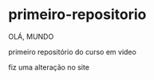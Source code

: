 # primeiro-repositorio
 OLÁ, MUNDO

 primeiro repositório do curso em video

 fiz uma alteração no site
